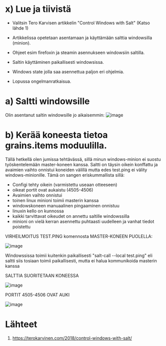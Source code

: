 # x) Lue ja tiivistä

- Valitsin Tero Karvisen artikkelin "Control Windows with Salt" (Katso lähde 1)

- Artikkelissa opetetaan asentamaan ja käyttämään salttia windowsilla (minion).
- Ohjeet esim firefoxin ja steamin asennukseen windowsiin saltilla.
- Saltin käyttäminen paikallisesti windowsissa.
- Windows state jolla saa asennettua paljon eri ohjelmia.
- Lopussa ongelmanratkaisua.


# a) Saltti windowsille

Olin asentanut saltin windowsille jo aikaisemmin:
![image](https://github.com/JereKokko02/Palvelinten-hallinta/assets/165003744/95c496f2-aa76-4253-b830-fdd159a733db)


# b) Kerää koneesta tietoa grains.items moduulilla.

Tällä hetkellä olen jumissa tehtävässä, sillä minun windows-minion ei suostu työskentelemään master-koneen kanssa. Saltti on täysin oikein konffattu ja avaimien vaihto onnistui koneiden välillä mutta edes test.ping ei välity windows-minionille. Tämä on sangen eriskummallista sillä:

- Configi tehty oikein (varmistettu useaan otteeseen)
- oikeat portit ovat aukaistu (4505-4506)
- Avaimien vaihto onnistui
- toinen linux minioni toimii masterin kanssa
- windowskoneen manuaalinen pingaaminen onnistuu
- linuxin kello on kunnossa
- kaikki tarvittavat oikeudet on annettu saltille windowssilla
- minioni on vielä kerran asennettu puhtaasti uudelleen ja vanhat tiedot poistettu


VIRHEILMOITUS TEST.PING komennosta MASTER-KONEEN PUOLELLA:

![image](https://github.com/JereKokko02/Palvelinten-hallinta/assets/165003744/8b044cf4-c1cb-437d-9e50-f058eb22f3b1)


Windowssissa toimii kuitenkin paikallisesti "salt-call --local test.ping" eli saltti siis tosiaan toimii paikallisesti, mutta ei halua kommunikoida masterin kanssa



SALTTIA SUORITETAAN KONEESSA

![image](https://github.com/JereKokko02/Palvelinten-hallinta/assets/165003744/630b8851-f993-4451-a51b-46070f34aa74)

PORTIT 4505-4506 OVAT AUKI 

![image](https://github.com/JereKokko02/Palvelinten-hallinta/assets/165003744/e2da4162-3874-45da-8119-9cd6ceb71c58)





























# Lähteet

1. https://terokarvinen.com/2018/control-windows-with-salt/
